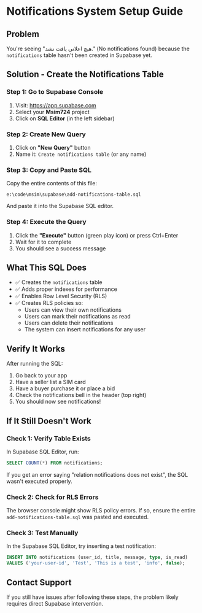 # Notifications System Setup Guide

## Problem
You're seeing "هیچ اعلانی یافت نشد." (No notifications found) because the `notifications` table hasn't been created in Supabase yet.

## Solution - Create the Notifications Table

### Step 1: Go to Supabase Console
1. Visit: https://app.supabase.com
2. Select your **Msim724** project
3. Click on **SQL Editor** (in the left sidebar)

### Step 2: Create New Query
1. Click on **"New Query"** button
2. Name it: `Create notifications table` (or any name)

### Step 3: Copy and Paste SQL
Copy the entire contents of this file:
```
e:\code\msim\supabase\add-notifications-table.sql
```

And paste it into the Supabase SQL editor.

### Step 4: Execute the Query
1. Click the **"Execute"** button (green play icon) or press Ctrl+Enter
2. Wait for it to complete
3. You should see a success message

## What This SQL Does
- ✅ Creates the `notifications` table
- ✅ Adds proper indexes for performance
- ✅ Enables Row Level Security (RLS)
- ✅ Creates RLS policies so:
  - Users can view their own notifications
  - Users can mark their notifications as read
  - Users can delete their notifications
  - The system can insert notifications for any user

## Verify It Works
After running the SQL:
1. Go back to your app
2. Have a seller list a SIM card
3. Have a buyer purchase it or place a bid
4. Check the notifications bell in the header (top right)
5. You should now see notifications!

## If It Still Doesn't Work

### Check 1: Verify Table Exists
In Supabase SQL Editor, run:
```sql
SELECT COUNT(*) FROM notifications;
```
If you get an error saying "relation notifications does not exist", the SQL wasn't executed properly.

### Check 2: Check for RLS Errors
The browser console might show RLS policy errors. If so, ensure the entire `add-notifications-table.sql` was pasted and executed.

### Check 3: Test Manually
In the Supabase SQL Editor, try inserting a test notification:
```sql
INSERT INTO notifications (user_id, title, message, type, is_read)
VALUES ('your-user-id', 'Test', 'This is a test', 'info', false);
```

## Contact Support
If you still have issues after following these steps, the problem likely requires direct Supabase intervention.
